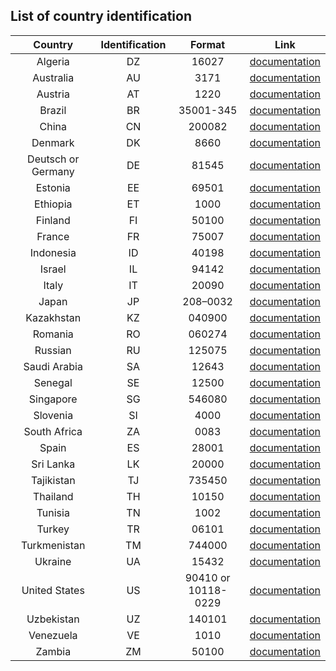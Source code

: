 ## List of country identification

| Country | Identification | Format | Link |
|:-------:|:------------:|:-----------:|:-----------:|
| Algeria | DZ | 16027 | [documentation](http://www.upu.int/fileadmin/documentsFiles/activities/addressingUnit/dzaEn.pdf) |
| Australia | AU | 3171 | [documentation](http://www.upu.int/fileadmin/documentsFiles/activities/addressingUnit/ausEn.pdf) |
| Austria | AT | 1220 | [documentation](http://www.upu.int/fileadmin/documentsFiles/activities/addressingUnit/autEn.pdf) |
| Brazil | BR | 35001-345 | [documentation](http://www.upu.int/fileadmin/documentsFiles/activities/addressingUnit/braEn.pdf) |
| China | CN | 200082 | [documentation](http://www.upu.int/fileadmin/documentsFiles/activities/addressingUnit/chnEn.pdf) |
| Denmark | DK | 8660 | [documentation](http://www.upu.int/fileadmin/documentsFiles/activities/addressingUnit/dnkEn.pdf) |
| Deutsch or Germany | DE | 81545 | [documentation](http://www.upu.int/fileadmin/documentsFiles/activities/addressingUnit/deuEn.pdf) |
| Estonia | EE | 69501 | [documentation](http://www.upu.int/fileadmin/documentsFiles/activities/addressingUnit/estEn.pdf) |
| Ethiopia | ET | 1000 | [documentation](http://www.upu.int/fileadmin/documentsFiles/activities/addressingUnit/ethEn.pdf) |
| Finland | FI | 50100 | [documentation](http://www.upu.int/fileadmin/documentsFiles/activities/addressingUnit/finEn.pdf) |
| France | FR | 75007 | [documentation](http://www.upu.int/fileadmin/documentsFiles/activities/addressingUnit/fraEn.pdf) |
| Indonesia | ID | 40198 | [documentation](http://www.upu.int/fileadmin/documentsFiles/activities/addressingUnit/idnEn.pdf) |
| Israel | IL | 94142 | [documentation](http://www.upu.int/fileadmin/documentsFiles/activities/addressingUnit/isrEn.pdf) |
| Italy | IT | 20090 | [documentation](http://www.upu.int/fileadmin/documentsFiles/activities/addressingUnit/itaEn.pdf) |
| Japan | JP | 208–0032 | [documentation](http://www.upu.int/fileadmin/documentsFiles/activities/addressingUnit/jpnEn.pdf) |
| Kazakhstan | KZ | 040900 | [documentation](http://www.upu.int/fileadmin/documentsFiles/activities/addressingUnit/kazEn.pdf) |
| Romania | RO | 060274 | [documentation](http://www.upu.int/fileadmin/documentsFiles/activities/addressingUnit/rouEn.pdf) |
| Russian | RU | 125075 | [documentation](http://www.upu.int/fileadmin/documentsFiles/activities/addressingUnit/rusEn.pdf) |
| Saudi Arabia | SA | 12643 | [documentation](http://www.upu.int/fileadmin/documentsFiles/activities/addressingUnit/sauEn.pdf) |
| Senegal | SE | 12500 | [documentation](http://www.upu.int/fileadmin/documentsFiles/activities/addressingUnit/senEn.pdf) |
| Singapore | SG | 546080 | [documentation](http://www.upu.int/fileadmin/documentsFiles/activities/addressingUnit/sgpEn.pdf) |
| Slovenia | SI | 4000 | [documentation](http://www.upu.int/fileadmin/documentsFiles/activities/addressingUnit/svnEn.pdf) |
| South Africa | ZA | 0083 | [documentation](http://www.upu.int/fileadmin/documentsFiles/activities/addressingUnit/zafEn.pdf) |
| Spain | ES | 28001 | [documentation](http://www.upu.int/fileadmin/documentsFiles/activities/addressingUnit/espEn.pdf) |
| Sri Lanka | LK | 20000 | [documentation](http://www.upu.int/fileadmin/documentsFiles/activities/addressingUnit/lkaEn.pdf) |
| Tajikistan | TJ | 735450 | [documentation](http://www.upu.int/fileadmin/documentsFiles/activities/addressingUnit/tjkEn.pdf) |
| Thailand | TH | 10150 | [documentation](http://www.upu.int/fileadmin/documentsFiles/activities/addressingUnit/thaEn.pdf) |
| Tunisia | TN | 1002 | [documentation](http://www.upu.int/fileadmin/documentsFiles/activities/addressingUnit/tunEn.pdf) |
| Turkey | TR | 06101 | [documentation](http://www.upu.int/fileadmin/documentsFiles/activities/addressingUnit/turEn.pdf) |
| Turkmenistan | TM | 744000 | [documentation](http://www.upu.int/fileadmin/documentsFiles/activities/addressingUnit/tkmEn.pdf) |
| Ukraine | UA | 15432 | [documentation](http://www.upu.int/fileadmin/documentsFiles/activities/addressingUnit/ukrEn.pdf) |
| United States | US | 90410 or 10118-0229 | [documentation](http://www.upu.int/fileadmin/documentsFiles/activities/addressingUnit/usaEn.pdf) |
| Uzbekistan | UZ | 140101 | [documentation](http://www.upu.int/fileadmin/documentsFiles/activities/addressingUnit/uzbEn.pdf) |
| Venezuela | VE | 1010 | [documentation](http://www.upu.int/fileadmin/documentsFiles/activities/addressingUnit/venEn.pdf) |
| Zambia | ZM | 50100 | [documentation](http://www.upu.int/fileadmin/documentsFiles/activities/addressingUnit/zmbEn.pdf) |
